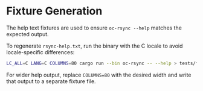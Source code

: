# Fixture Generation

The help text fixtures are used to ensure `oc-rsync --help` matches the
expected output.

To regenerate `rsync-help.txt`, run the binary with the C locale to avoid
locale-specific differences:

```sh
LC_ALL=C LANG=C COLUMNS=80 cargo run --bin oc-rsync -- --help > tests/fixtures/rsync-help.txt
```

For wider help output, replace `COLUMNS=80` with the desired width and write
that output to a separate fixture file.
